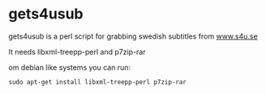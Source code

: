 gets4usub
=========

gets4usub is a perl script for grabbing swedish subtitles from www.s4u.se

It needs libxml-treepp-perl and p7zip-rar

om debian like systems you can run:
```
sudo apt-get install libxml-treepp-perl p7zip-rar
```

